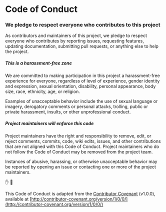 # Code of Conduct

### We pledge to respect everyone who contributes to this project

As contributors and maintainers of this project, we pledge to respect everyone who contributes by reporting issues, requesting features, updating documentation, submitting pull requests, or anything else to help the project.

##### This is a harassment-free zone

We are committed to making participation in this project a harassment-free experience for everyone, regardless of level of experience, gender identity and expression, sexual orientation, disability, personal appearance, body size, race, ethnicity, age, or religion.

Examples of unacceptable behavior include the use of sexual language or imagery, derogatory comments or personal attacks, trolling, public or private harassment, insults, or other unprofessional conduct.

##### Project maintainers will enforce this code

Project maintainers have the right and responsibility to remove, edit, or reject comments, commits, code, wiki edits, issues, and other contributions that are not aligned with this Code of Conduct. Project maintainers who do not follow the Code of Conduct may be removed from the project team.

Instances of abusive, harassing, or otherwise unacceptable behavior may be reported by opening an issue or contacting one or more of the project maintainers.

:hand: :page_with_curl:

This Code of Conduct is adapted from the [Contributor Covenant](http://contributor-covenant.org) (v1.0.0), available at [http://contributor-covenant.org/version/1/0/0/](http://contributor-covenant.org/version/1/0/0/)
